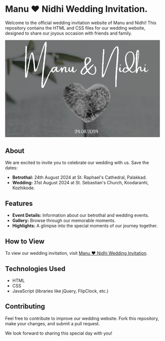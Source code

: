 # Manu ❤️ Nidhi Wedding Invitation.

Welcome to the official wedding invitation website of Manu and Nidhi! This repository contains the HTML and CSS files for our wedding website, designed to share our joyous occasion with friends and family.

![Website Interface](images/og-f.png)

## About

We are excited to invite you to celebrate our wedding with us. Save the dates: 
- **Betrothal:** 24th August 2024 at St. Raphael's Cathedral, Palakkad.
- **Wedding:** 31st August 2024 at St. Sebastian's Church, Koodaranhi, Kozhikode.

## Features

- **Event Details:** Information about our betrothal and wedding events.
- **Gallery:** Browse through our memorable moments.
- **Highlights:** A glimpse into the special moments of our journey together.

## How to View

To view our wedding invitation, visit [Manu ❤️ Nidhi Wedding Invitation](https://niyathimariya.github.io/wedding-invitaion/).

## Technologies Used

- HTML
- CSS
- JavaScript (libraries like jQuery, FlipClock, etc.)

## Contributing

Feel free to contribute to improve our wedding website. Fork this repository, make your changes, and submit a pull request.


We look forward to sharing this special day with you!
